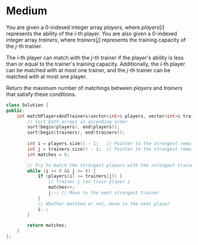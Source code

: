 # Medium

You are given a 0-indexed integer array $players$, where $players[i]$ represents the ability of the $i$-th player. You are also given a 0-indexed integer array $trainers$, where $trainers[j]$ represents the training capacity of the $j$-th trainer.

The $i$-th player can match with the $j$-th trainer if the player's ability is less than or equal to the trainer's training capacity. Additionally, the $i$-th player can be matched with at most one trainer, and the $j$-th trainer can be matched with at most one player.

Return the maximum number of matchings between $players$ and $trainers$ that satisfy these conditions.

```cpp
class Solution {
public:
    int matchPlayersAndTrainers(vector<int>& players, vector<int>& trainers) {
        // Sort both arrays in ascending order
        sort(begin(players), end(players));
        sort(begin(trainers), end(trainers));
        
        int i = players.size() - 1;   // Pointer to the strongest remaining player
        int j = trainers.size() - 1;  // Pointer to the strongest remaining trainer
        int matches = 0;

        // Try to match the strongest players with the strongest trainers
        while (i >= 0 && j >= 0) {
            if (players[i] <= trainers[j]) {
                // Trainer j can train player i
                matches++;
                j--; // Move to the next strongest trainer
            }
            // Whether matched or not, move to the next player
            i--;
        }

        return matches;
    }
};
```
